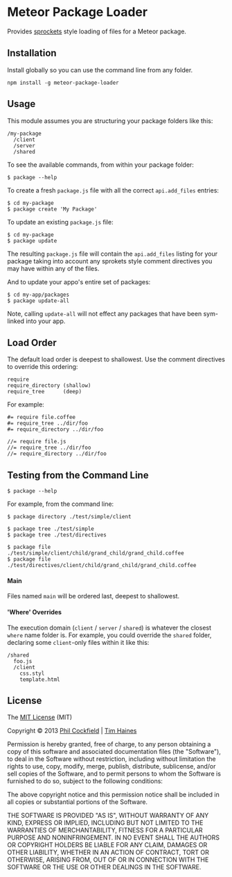 # Meteor Package Loader
Provides [sprockets](https://github.com/sstephenson/sprockets) style loading of files for a Meteor package.


## Installation
Install globally so you can use the command line from any folder.

    npm install -g meteor-package-loader

## Usage
This module assumes you are structuring your package folders like this:

    /my-package
      /client
      /server
      /shared

To see the available commands, from within your package folder:

    $ package --help


To create a fresh `package.js` file with all the correct `api.add_files` entries:

    $ cd my-package
    $ package create 'My Package'

To update an existing `package.js` file:

    $ cd my-package
    $ package update

The resulting `package.js` file will contain the `api.add_files` listing for your package taking into account any
sprokets style comment directives you may have within any of the files.

And to update your appo's entire set of packages:

    $ cd my-app/packages
    $ package update-all

Note, calling `update-all` will not effect any packages that have been sym-linked into your app.


## Load Order

The default load order is deepest to shallowest.  Use the comment directives to override
this ordering:

    require
    require_directory (shallow)
    require_tree      (deep)

For example:

    #= require file.coffee
    #= require_tree ../dir/foo
    #= require_directory ../dir/foo

    //= require file.js
    //= require_tree ../dir/foo
    //= require_directory ../dir/foo


## Testing from the Command Line

    $ package --help

For example, from the command line:

    $ package directory ./test/simple/client

    $ package tree ./test/simple
    $ package tree ./test/directives

    $ package file ./test/simple/client/child/grand_child/grand_child.coffee
    $ package file ./test/directives/client/child/grand_child/grand_child.coffee


#### Main
Files named `main` will be ordered last, deepest to shallowest.


#### 'Where' Overrides
The execution domain (`client` / `server` / `shared`) is whatever the closest `where` name folder is.
For example, you could override the `shared` folder, declaring some `client`-only files within it like this:

    /shared
      foo.js
      /client
        css.styl
        template.html





## License

The [MIT License](http://www.opensource.org/licenses/mit-license.php) (MIT)

Copyright © 2013 [Phil Cockfield](https://github.com/philcockfield) | [Tim Haines](https://github.com/timhaines)

Permission is hereby granted, free of charge, to any person obtaining a copy of
this software and associated documentation files (the "Software"), to deal in
the Software without restriction, including without limitation the rights to
use, copy, modify, merge, publish, distribute, sublicense, and/or sell copies of
the Software, and to permit persons to whom the Software is furnished to do so,
subject to the following conditions:

The above copyright notice and this permission notice shall be included in all
copies or substantial portions of the Software.

THE SOFTWARE IS PROVIDED "AS IS", WITHOUT WARRANTY OF ANY KIND, EXPRESS OR IMPLIED,
INCLUDING BUT NOT LIMITED TO THE WARRANTIES OF MERCHANTABILITY, FITNESS FOR A
PARTICULAR PURPOSE AND NONINFRINGEMENT. IN NO EVENT SHALL THE AUTHORS OR COPYRIGHT
HOLDERS BE LIABLE FOR ANY CLAIM, DAMAGES OR OTHER LIABILITY, WHETHER IN AN ACTION
OF CONTRACT, TORT OR OTHERWISE, ARISING FROM, OUT OF OR IN CONNECTION WITH THE
SOFTWARE OR THE USE OR OTHER DEALINGS IN THE SOFTWARE.
